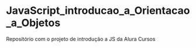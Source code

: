 # JavaScript_introducao_a_Orientacao_a_Objetos

Reposítório com o projeto de introdução a JS da Alura Cursos